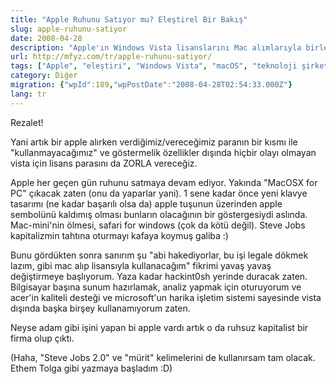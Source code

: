 ```yaml
---
title: "Apple Ruhunu Satıyor mu? Eleştirel Bir Bakış"
slug: apple-ruhunu-satiyor
date: 2008-04-28
description: "Apple'ın Windows Vista lisanslarını Mac alımlarıyla birleştireceği söylentileri ve şirketin değişen stratejileri üzerine eleştirel bir yazı. Apple'ın özgün çizgisinden uzaklaştığı düşünceleri paylaşılıyor."
url: http://mfyz.com/tr/apple-ruhunu-satiyor/
tags: ["Apple", "eleştiri", "Windows Vista", "macOS", "teknoloji şirketleri", "kapitalizm", "Steve Jobs", "kurumsal strateji", "marka imajı"]
category: Diğer
migration: {"wpId":189,"wpPostDate":"2008-04-28T02:54:33.000Z"}
lang: tr
---
```


Rezalet!

Yani artık bir apple alırken verdiğimiz/vereceğimiz paranın bir kısmı ile "kullanmayacağımız" ve göstermelik özellikler dışında hiçbir olayı olmayan vista için lisans parasını da ZORLA vereceğiz.

Apple her geçen gün ruhunu satmaya devam ediyor. Yakında "MacOSX for PC" çıkacak zaten (onu da yaparlar yani). 1 sene kadar önce yeni klavye tasarımı (ne kadar başarılı olsa da) apple tuşunun üzerinden apple sembolünü kaldımış olması bunların olacağının bir göstergesiydi aslında. Mac-mini'nin ölmesi, safari for windows (çok da kötü değil). Steve Jobs kapitalizmin tahtına oturmayı kafaya koymuş galiba :)

Bunu gördükten sonra sanırım şu "abi hakediyorlar, bu işi legale dökmek lazım, gibi mac alıp lisansıyla kullanacağım" fikrimi yavaş yavaş değiştirmeye başlıyorum. Yaza kadar hackint0sh yerinde duracak zaten. Bilgisayar başına sunum hazırlamak, analiz yapmak için oturuyorum ve acer'in kaliteli desteği ve microsoft'un harika işletim sistemi sayesinde vista dışında başka birşey kullanamıyorum zaten.

Neyse adam gibi işini yapan bi apple vardı artık o da ruhsuz kapitalist bir firma olup çıktı.

(Haha, "Steve Jobs 2.0" ve "mürit" kelimelerini de kullanırsam tam olacak. Ethem Tolga gibi yazmaya başladım :D)